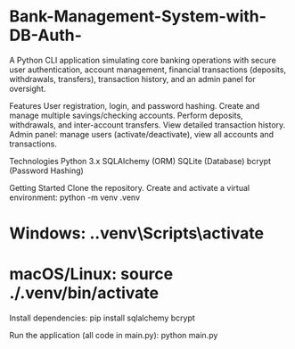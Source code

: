 # Bank-Management-System-with-DB-Auth-

A Python CLI application simulating core banking operations with secure user authentication, account management, financial transactions (deposits, withdrawals, transfers), transaction history, and an admin panel for oversight.

 Features
User registration, login, and password hashing.
Create and manage multiple savings/checking accounts.
Perform deposits, withdrawals, and inter-account transfers.
View detailed transaction history.
Admin panel: manage users (activate/deactivate), view all accounts and transactions.

Technologies
Python 3.x
SQLAlchemy (ORM)
SQLite (Database)
bcrypt (Password Hashing)

 Getting Started
Clone the repository.
Create and activate a virtual environment:
python -m venv .venv
# Windows: .\.venv\Scripts\activate
# macOS/Linux: source ./.venv/bin/activate

Install dependencies:
pip install sqlalchemy bcrypt

Run the application (all code in main.py):
python main.py
